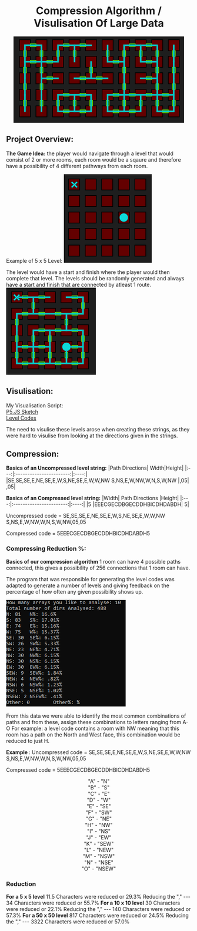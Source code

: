 ﻿  

<h1 align="center" style="text-align: center;"> Compression Algorithm / Visulisation Of Large Data </h1>
<p align="center">
  <img src="top-image.PNG" alt="Example image"/>
</p>

## Project Overview:
<strong>The Game Idea:</strong>
the player would navigate through a level that would consist of 2 or more rooms, each room would be a sqaure and therefore have a possibility of 4 different pathways from each room.

Example of 5 x 5 Level:
![Example of 5 by 5](Capture.PNG)

The level would have a start and finish where the player would then complete that level.
The levels should be randomly generated and always have a start and finish that are connected by atleast 1 route.
![Example of 5 by 5 With Route](captureWRoutes.PNG)
## Visulisation:

My Visualisation Script: <br><a  href="p5.js Script/index.html" target="_blank">P5.JS Sketch</a><br><a href="p5.js Script/Compressed Codes.txt" target="_blank"> Level Codes</a>

The need to visulise these levels arose when creating these strings, as they were hard to visulise from looking at the directions given in the strings.

## Compression:
<strong> Basics of an Uncompressed level string:</strong>
|Path Directions|     Width|Height|
|:---:|:-----------------------:|:----:|
|SE,SE,SE,E,NE,SE,E,W,S,NE,SE,E,W,W,NW S,NS,E,W,NW,W,N,S,W,NW   |,05|     ,05|

<strong> Basics of an Compressed level string:</strong>
|Width|     Path Directions     |Height|
|:---:|:-----------------------:|:----:|
|5    |EEECGECDBGECDDHBICDHDABDH|     5|

Uncompressed code = SE,SE,SE,E,NE,SE,E,W,S,NE,SE,E,W,W,NW S,NS,E,W,NW,W,N,S,W,NW,05,05

Compressed code = 5EEECGECDBGECDDHBICDHDABDH5

### Compressing Reduction %:
<strong> Basics of our compression algorithm</strong>
1 room can have 4 possible paths connected, this gives a possibility of 256 connections that 1 room can have.

The program that was responsible for generating the level codes was adapted to generate a number of levels and giving feedback on the percentage of how often any given possibility shows up.

![possible outcomes](percentages.PNG)

From this data we were able to identify the most common combinations of paths and from these, assign these combinations to letters ranging from A-O
For example:
a level code contains a room with NW meaning that this room has a path on the North and West face, this combination would be reduced to just H.

<strong> Example </strong>:
Uncompressed code = SE,SE,SE,E,NE,SE,E,W,S,NE,SE,E,W,W,NW S,NS,E,W,NW,W,N,S,W,NW,05,05

Compressed code = 5EEECGECDBGECDDHBICDHDABDH5
<p align="left" style="text-align: center;">
  "A" - "N"<br>
"B" - "S"<br>
"C" - "E"<br>
"D" - "W"<br>
"E" - "SE"<br>
"F" - "SW"<br>
"G" - "NE"<br>
"H" - "NW"<br>
"I" - "NS"<br>
"J" - "EW"<br>
"K" - "SEW"<br>
"L" - "NEW"<br>
"M" - "NSW"<br>
"N" - "NSE"<br>
"O" - "NSEW"<br>
</p>

### Reduction
<strong>For a 5 x 5 level</strong>
11.5 Characters were reduced or 29.3%
Reducing the "," --- 34 Characters were reduced or 55.7%
<strong>For a 10 x 10 level</strong>
30 Characters were reduced or 22.1%
Reducing the "," --- 140 Characters were reduced or 57.3%
<strong>For a 50 x 50 level</strong>
817 Characters were reduced or 24.5%
Reducing the "," --- 3322 Characters were reduced or 57.0%
